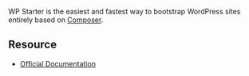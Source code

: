 WP Starter is the easiest and fastest way to bootstrap WordPress sites entirely based on [Composer](https://getcomposer.org/).

## Resource
- [Official Documentation](https://wecodemore.github.io/wpstarter/)